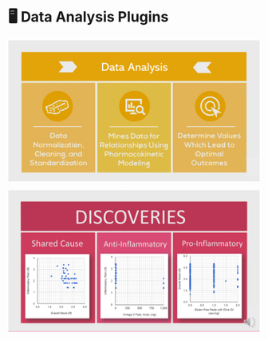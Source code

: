 # 🖥 Data Analysis Plugins

![](../.gitbook/assets/data-analysis.PNG)

![](../.gitbook/assets/discovery-scatterplots.PNG)
